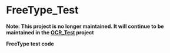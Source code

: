 # FreeType_Test
**Note: This project is no longer maintained. It will continue to be maintained in the [OCR_Test](https://github.com/fengbingchun/OCR_Test) project**

**FreeType test code**

